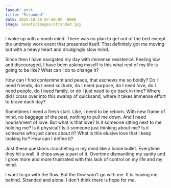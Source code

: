 ```yaml
---
layout: post
title: "Stranded"
date: 2025-10-30 07:00:00 -0000
image: assets/images/stranded.jpg
---
```


I woke up with a numb mind. There was no plan to get out of the bed except the untimely work event that presented itself. That definitely got me moving but with a heavy heart and drudgingly slow mind. 

Since then I have navigated my day with immense resistence. Feeling low and discouraged, I have been asking myself is this what rest of my life is going to be like? What can I do to change it? 

How can I find contentment and peace, that eschews me so boldly? Do I need friends, do I need solitude, do I need purpose, do I need love, do I need people, do I need family, or do I just need to go back in time? Where did I cross over into this swamp of quicksand, where it takes immense effort to brave each day? 

Sometimes I need a fresh start. Like, I need to be reborn. With new frame of mind, no baggage of the past, nothing to pull me down. And I need nourishment of love. But what is that love? Is it someone sitting next to me holding me? Is it physical? Is it someone just thinking about me? Is it someone who just cares about it? What is this elusive love that I keep looking for? How can I define it? 

Just these questions ricocheting in my mind like a loose bullet. Everytime they hit a wall, it chips away a part of it. Overtime dismantling my sanity and I grow more and more frustrated with this lack of control on my life and my mind. 

I want to go with the flow. But the flow won't go with me. It is leaving me behind. Stranded and alone. I don't think there is hope for me. 

